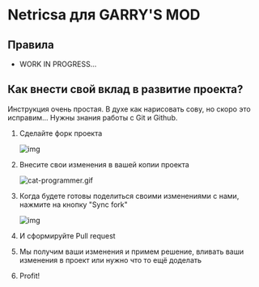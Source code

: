 # Netricsa для GARRY'S MOD

## Правила
- WORK IN PROGRESS...

## Как внести свой вклад в развитие проекта?
Инструкция очень простая. В духе как нарисовать сову, но скоро это исправим...
Нужны знания работы с Git и Github.

1. Сделайте форк проекта

   ![img](./images/fork1.jpg)
2. Внесите свои изменения в вашей копии проекта

   ![cat-programmer.gif](gifs/cat-programmer.gif)
3. Когда будете готовы поделиться своими изменениями с нами, нажмите на кнопку "Sync fork"
   
   ![img](./images/fork2.jpg)
4. И сформируйте Pull request
5. Мы получим ваши изменения и примем решение, вливать ваши изменения в проект или нужно что то ещё доделать
6. Profit!